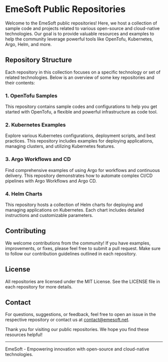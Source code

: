 # EmeSoft Public Repositories

Welcome to the EmeSoft public repositories! Here, we host a collection of sample code and projects related to various open-source and cloud-native technologies. Our goal is to provide valuable resources and examples to help the community leverage powerful tools like OpenTofu, Kubernetes, Argo, Helm, and more.

## Repository Structure

Each repository in this collection focuses on a specific technology or set of related technologies. Below is an overview of some key repositories and their contents:

### 1. OpenTofu Samples
This repository contains sample codes and configurations to help you get started with OpenTofu, a flexible and powerful infrastructure as code tool.

### 2. Kubernetes Examples
Explore various Kubernetes configurations, deployment scripts, and best practices. This repository includes examples for deploying applications, managing clusters, and utilizing Kubernetes features.

### 3. Argo Workflows and CD
Find comprehensive examples of using Argo for workflows and continuous delivery. This repository demonstrates how to automate complex CI/CD pipelines with Argo Workflows and Argo CD.

### 4. Helm Charts
This repository hosts a collection of Helm charts for deploying and managing applications on Kubernetes. Each chart includes detailed instructions and customizable parameters.

## Contributing

We welcome contributions from the community! If you have examples, improvements, or fixes, please feel free to submit a pull request. Make sure to follow our contribution guidelines outlined in each repository.

## License

All repositories are licensed under the MIT License. See the LICENSE file in each repository for more details.

## Contact

For questions, suggestions, or feedback, feel free to open an issue in the respective repository or contact us at [contact@emesoft.net](mailto:contact@emesoft.net).

Thank you for visiting our public repositories. We hope you find these resources helpful!

---

EmeSoft - Empowering innovation with open-source and cloud-native technologies.
